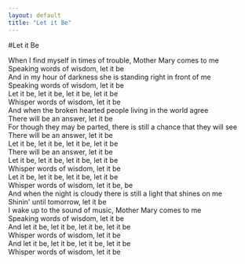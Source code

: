 ```yaml
---
layout: default
title: "Let it Be"
---
```


#Let it Be

When I find myself in times of trouble, Mother Mary comes to me  
Speaking words of wisdom, let it be  
And in my hour of darkness she is standing right in front of me  
Speaking words of wisdom, let it be  
Let it be, let it be, let it be, let it be  
Whisper words of wisdom, let it be  
And when the broken hearted people living in the world agree  
There will be an answer, let it be  
For though they may be parted, there is still a chance that they will see  
There will be an answer, let it be  
Let it be, let it be, let it be, let it be  
There will be an answer, let it be  
Let it be, let it be, let it be, let it be  
Whisper words of wisdom, let it be  
Let it be, let it be, let it be, let it be  
Whisper words of wisdom, let it be, be  
And when the night is cloudy there is still a light that shines on me  
Shinin' until tomorrow, let it be  
I wake up to the sound of music, Mother Mary comes to me  
Speaking words of wisdom, let it be  
And let it be, let it be, let it be, let it be  
Whisper words of wisdom, let it be  
And let it be, let it be, let it be, let it be  
Whisper words of wisdom, let it be  
